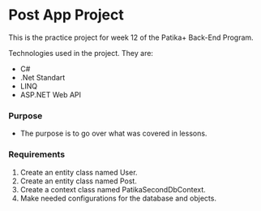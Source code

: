 # Post App Project

This is the practice project for week 12 of the Patika+ Back-End Program. 

Technologies used in the project. They are:
- C#
- .Net Standart
- LINQ
- ASP.NET Web API

### Purpose
- The purpose is to go over what was covered in lessons.

### Requirements

1. Create an entity class named User.
2. Create an entity class named Post.
3. Create a context class named PatikaSecondDbContext.
4. Make needed configurations for the database and objects.
